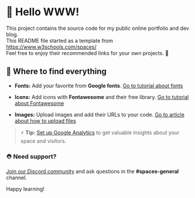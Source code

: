 # 👋 Hello WWW!
This project contains the source code for my public online portfolio and dev blog. \
This README file started as a template from https://www.w3schools.com/spaces/ \
Feel free to enjoy their recommended links for your own projects. 🦄

## 🎨 Where to find everything

- **Fonts:** Add your favorite from **Google fonts**.
	[Go to tutorial about fonts](https://www.w3schools.com/w3css/w3css_fonts_google.asp)

- **Icons:** Add icons with **Fontawesome** and their free library.
	[Go to tutorial about Fontawesome](https://www.w3schools.com/icons/fontawesome5_intro.asp)

- **Images:** Upload images and add their URLs to your code.
	[Go to article about how to upload files](https://support.w3schools.com/hc/en-gb/articles/4410414928017)

> ⚡️ **Tip:** [Set up Google Analytics](https://www.w3schools.com/howto/howto_google_analytics.asp) to get valuable insights about your space and visitors.


### ⛑ Need support?
[Join our Discord community](https://discord.gg/6Z7UaRbUQM) and ask questions in the **#spaces-general** channel.


Happy learning!


